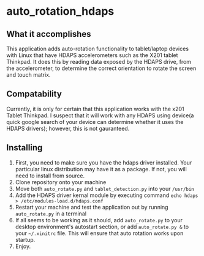 # auto_rotation_hdaps

## What it accomplishes

This application adds auto-rotation functionality to tablet/laptop devices with Linux that have HDAPS accelerometers such as the X201 tablet Thinkpad. 
It does this by reading data exposed by the HDAPS drive, from the accelerometer, to determine the correct orientation to rotate the screen and touch matrix. 

## Compatability

Currently, it is only for certain that this application works with the x201 Tablet Thinkpad. I suspect that it will work with any HDAPS using device(a quick 
google search of your device can determine whether it uses the HDAPS drivers); however, this is not gauranteed. 

## Installing

1. First, you need to make sure you have the hdaps driver installed. Your particular linux distribution may have it as a package. If not, you will need to install from source.
2. Clone repository onto your machine
3. Move both `auto_rotate.py` and `tablet_detection.py` into your `/usr/bin`
4. Add the HDAPS driver kernal module by executing command `echo hdaps > /etc/modules-load.d/hdaps.conf`
5. Restart your machine and test the application out by running `auto_rotate.py` in a terminal
6. If all seems to be working as it should, add `auto_rotate.py` to your desktop environment's autostart section, or add `auto_rotate.py &` to your `~/.xinitrc` file. This will ensure that auto rotation works upon startup. 
7. Enjoy. 



